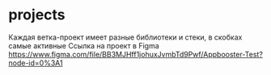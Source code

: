 # projects
Каждая ветка-проект имеет разные библиотеки и стеки, в скобках самые активные
Ссылка на проект в Figma 
https://www.figma.com/file/BB3MJHff1johuxJvmbTd9Pwf/Appbooster-Test?node-id=0%3A1
